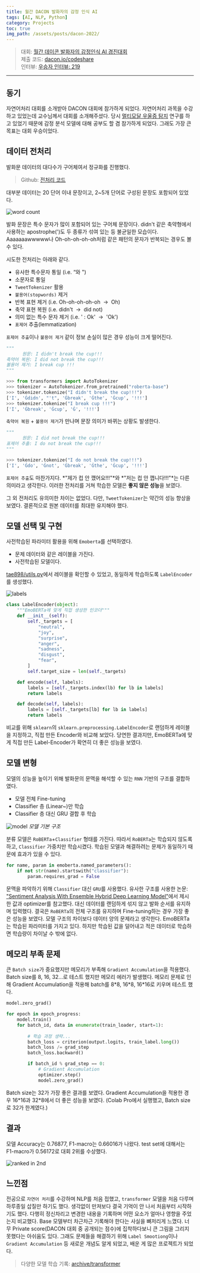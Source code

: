 ```yaml
---
title: 월간 DACON 발화자의 감정 인식 AI
tags: [AI, NLP, Python]
category: Projects 
toc: true
img_path: /assets/posts/dacon-2022/
---
```


> 대회: [월간 데이콘 발화자의 감정인식 AI 경진대회](https://dacon.io/competitions/official/236027/overview/description)  
> 제출 코드: [dacon.io/codeshare](https://dacon.io/competitions/official/236027/codeshare/7275)  
> 인터뷰: [우승자 인터뷰: 219](https://dacon.io/ranking/interview/219)

---

## 동기

자연어처리 대회를 소개받아 DACON 대회에 참가하게 되었다. 자연어처리 과목을 수강하고 있었는데 교수님께서 대회를 소개해주셨다. 당시 [멀티모달 우울증 탐지](/projects/2023/02/06/multimodal-depression.html) 연구를 하고 있었기 때문에 감정 분석 모델에 대해 공부도 할 겸 참가하게 되었다. 그래도 가장 큰 목표는 대회 우승이었다. 
 
## 데이터 전처리 

발화문 데이터의 대다수가 구어체여서 정규화를 진행했다.

> Github: [전처리 코드](https://github.com/denev6/archive/blob/main/transformer/data_processing.ipynb)

대부분 데이터는 20 단어 이내 문장이고, 2~5개 단어로 구성된 문장도 포함되어 있었다. 

![word count](word-count.png)

발화 문장은 특수 문자가 많이 포함되어 있는 구어체 문장이다. didn't 같은 축약형에서 사용하는 apostrophe(')도 두 종류가 섞여 있는 등 불균일한 모습이다. Aaaaaaawwwww나 Oh-oh-oh-oh-oh처럼 같은 패턴의 문자가 반복되는 경우도 볼 수 있다.  

시도한 전처리는 아래와 같다. 

- 유사한 특수문자 통일 (i.e. “와 ")
- 소문자로 통일
- `TweetTokenizer` 활용
- `불용어(stopwords)` 제거
- 반복 표현 제거 (i.e. Oh-oh-oh-oh-oh  →  Oh)
- 축약 표현 복원 (i.e. didn't  →  did not)
- 의미 없는 특수 문자 제거 (i.e. ' : Ok'  →  'Ok')
- `표제어` 추출(lemmatization)

`표제어 추출`이나 `불용어 제거` 같이 정보 손실이 많은 경우 성능이 크게 떨어진다. 

```python
"""
      원문: I didn't break the cup!!!
축약어 복원: I did not break the cup!!!
불용어 제거: I break cup !!!
"""

>>> from transformers import AutoTokenizer
>>> tokenizer = AutoTokenizer.from_pretrained("roberta-base")
>>> tokenizer.tokenize("I didn't break the cup!!!")
['I', 'Ġdidn', "'t", 'Ġbreak', 'Ġthe', 'Ġcup', '!!!']
>>> tokenizer.tokenize("I break cup !!!")
['I', 'Ġbreak', 'Ġcup', 'Ġ', '!!!']
```

`축약어 복원` + `불용어 제거`가 만나며 문장 의미가 바뀌는 상황도 발생한다. 

```python
"""
      원문: I did not break the cup!!!
표제어 추출: I do not break the cup!!!
"""

>>> tokenizer.tokenize("I do not break the cup!!!")
['I', 'Ġdo', 'Ġnot', 'Ġbreak', 'Ġthe', 'Ġcup', '!!!']
```

`표제어 추출`도 마찬가지다. *"제가 컵 안 깼어요!!!"*와 *"저는 컵 안 깹니다!!!"*는 다른 의미라고 생각한다. 이러한 전처리를 거쳐 학습한 모델은 **좋지 않은 성능**을 보였다. 

그 외 전처리도 유의미한 차이는 없었다. 다만, `TweetTokenizer`는 약간의 성능 향상을 보였다. 결론적으로 원본 데이터를 최대한 유지해야 했다. 
 
## 모델 선택 및 구현

사전학습된 파라미터 활용을 위해 `Emoberta`를 선택하였다. 

- 문제 데이터와 같은 레이블을 가진다.
- 사전학습된 모델이다. 

[tae898/utils.py](https://github.com/tae898/erc/blob/main/utils/utils.py)에서 레이블을 확인할 수 있었고, 동일하게 학습하도록 `LabelEncoder`를 생성했다. 

![labels](labels.png)

```python
class LabelEncoder(object):
    """EmoBERTa에 맞게 직접 생성한 인코더"""
    def __init__(self):
        self._targets = [
            "neutral",
            "joy",
            "surprise",
            "anger",
            "sadness",
            "disgust",
            "fear",
        ]
        self.target_size = len(self._targets)

    def encode(self, labels):
        labels = [self._targets.index(lb) for lb in labels]
        return labels

    def decode(self, labels):
        labels = [self._targets[lb] for lb in labels]
        return labels
```

비교를 위해 `sklearn`의 `sklearn.preprocessing.LabelEncoder`로 랜덤하게 레이블을 지정하고, 직접 만든 Encoder와 비교해 보았다. 당연한 결과지만, EmoBERTa에 맞게 직접 만든 Label-Encoder가 확연히 더 좋은 성능을 보였다. 


## 모델 변형

모델의 성능을 높이기 위해 발화문의 문맥을 해석할 수 있는 `RNN` 기반의 구조를 결합하였다. 

- 모델 전체 Fine-tuning
- Classifier 층 (Linear~)만 학습
- Classifier 층 대신 GRU 결합 후 학습

![model](model.png)
_모델 기본 구조_

분류 모델은 `RoBERTa`+`Classifier` 형태를 가진다. 따라서 `RoBERTa`는 학습되지 않도록 하고, `Classifier` 가중치만 학습시켰다. 학습된 모델과 해결하려는 문제가 동일하기 때문에 효과가 있을 수 있다.

```python
for name, param in emoberta.named_parameters():
    if not str(name).startswith("classifier"):
        param.requires_grad = False
```

문맥을 파악하기 위해 `Classifier` 대신 `GRU`를 사용했다. 유사한 구조를 사용한 논문: ["Sentiment Analysis With Ensemble Hybrid Deep Learning Model"](https://ieeexplore.ieee.org/document/9903622)에서 제시한 값과 optimizer를 참고했다. 대신 데이터를 랜덤하게 섞지 않고 발화 순서를 유지하며 입력했다. 결국은 `RoBERTa`의 전체 구조를 유지하며 Fine-tuning하는 경우 가장 좋은 성능을 보였다. 모델 구조의 차이보다 데이터 양의 문제라고 생각한다. EmoBERTa는 학습된 파라미터를 가지고 있다. 하지만 학습된 값을 덜어내고 적은 데이터로 학습하면 학습량이 차이날 수 밖에 없다. 
 
## 메모리 부족 문제

큰 `Batch size`가 중요했지만 메모리가 부족해 `Gradient Accumulation`을 적용했다. Batch size를 8, 16, 32...로 테스트 했지만 메모리 에러가 발생했다. 메모리 문제로 인해 Gradient Accumulation을 적용해 batch를 8\*8, 16\*8, 16\*16로 키우며 테스트 했다.

```python
model.zero_grad()

for epoch in epoch_progress:
    model.train()
    for batch_id, data in enumerate(train_loader, start=1):
        
        # 학습 과정 생략...
        batch_loss = criterion(output.logits, train_label.long())
        batch_loss /= grad_step
        batch_loss.backward()

        if batch_id % grad_step == 0:
            # Gradient Accumulation
            optimizer.step()
            model.zero_grad()

```

Batch size는 32가 가장 좋은 결과를 보였다. Gradient Accumulation을 적용한 경우 16\*16과 32\*8에서 더 좋은 성능을 보였다. (Colab Pro에서 실행했고, Batch size로 32가 한계였다.)
 
## 결과

모델 Accuracy는 0.76877, F1-macro는 0.66016가 나왔다. test set에 대해서는 F1-macro가 0.56172로 대회 2위를 수상했다.

![ranked in 2nd](award.png)

## 느낀점

전공으로 `자연어 처리`를 수강하며 NLP를 처음 접했고, `transformer` 모델을 처음 다루며 하루종일 삽질만 하기도 했다. 생각없이 만져보다 결국 기억이 안 나서 처음부터 시작하기도 했다. 다행히  정신차리고 변경한 내용을 기록하며 어떤 요소가 얼마나 영향을 주었는지 비교했다. Base 모델부터 차근차근 기록해야 한다는 사실을 뼈저리게 느꼈다. 너무 Private score(DACON 대회 중 공개되는 점수)에 집착하다보니 큰 그림을 그리지 못했다는 아쉬움도 있다. 그래도 문제들을 해결하기 위해 `Label Smootiong`이나 `Gradient Accumulation` 등 새로운 개념도 알게 되었고, 배운 게 많은 프로젝트가 되었다. 

> 다양한 모델 학습 기록: [archive/transformer](https://github.com/denev6/archive/tree/main/transformer)
